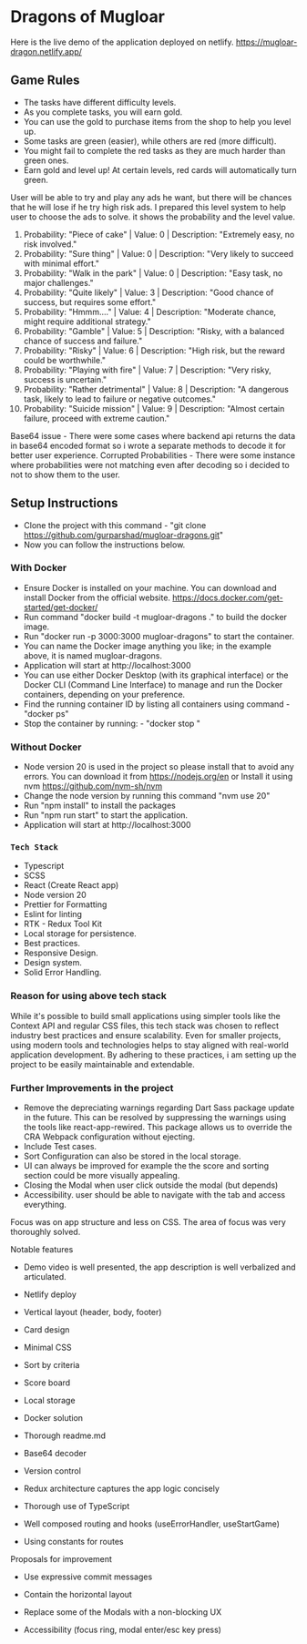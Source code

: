 # Dragons of Mugloar

Here is the live demo of the application deployed on netlify.
https://mugloar-dragon.netlify.app/

## Game Rules

- The tasks have different difficulty levels.
- As you complete tasks, you will earn gold.
- You can use the gold to purchase items from the shop to help you level up.
- Some tasks are green (easier), while others are red (more difficult).
- You might fail to complete the red tasks as they are much harder than green ones.
- Earn gold and level up! At certain levels, red cards will automatically turn green.

User will be able to try and play any ads he want, but there will be chances that he will lose if he try high risk ads. I prepared this level system to help user to choose the ads to solve. it shows the probability and the level value.

1. Probability: "Piece of cake" | Value: 0 | Description: "Extremely easy, no risk involved."
2. Probability: "Sure thing" | Value: 0 | Description: "Very likely to succeed with minimal effort."
3. Probability: "Walk in the park" | Value: 0 | Description: "Easy task, no major challenges."
4. Probability: "Quite likely" | Value: 3 | Description: "Good chance of success, but requires some effort."
5. Probability: "Hmmm...." | Value: 4 | Description: "Moderate chance, might require additional strategy."
6. Probability: "Gamble" | Value: 5 | Description: "Risky, with a balanced chance of success and failure."
7. Probability: "Risky" | Value: 6 | Description: "High risk, but the reward could be worthwhile."
8. Probability: "Playing with fire" | Value: 7 | Description: "Very risky, success is uncertain."
9. Probability: "Rather detrimental" | Value: 8 | Description: "A dangerous task, likely to lead to failure or negative outcomes."
10. Probability: "Suicide mission" | Value: 9 | Description: "Almost certain failure, proceed with extreme caution."

Base64 issue - There were some cases where backend api returns the data in base64 encoded format so i wrote a separate methods to decode it for better user experience.
Corrupted Probabilities - There were some instance where probabilities were not matching even after decoding so i decided to not to show them to the user.

## Setup Instructions

- Clone the project with this command - "git clone https://github.com/gurparshad/mugloar-dragons.git"
- Now you can follow the instructions below.

### With Docker

- Ensure Docker is installed on your machine. You can download and install Docker from the official website. https://docs.docker.com/get-started/get-docker/
- Run command "docker build -t mugloar-dragons ." to build the docker image.
- Run "docker run -p 3000:3000 mugloar-dragons" to start the container.
- You can name the Docker image anything you like; in the example above, it is named mugloar-dragons.
- Application will start at http://localhost:3000
- You can use either Docker Desktop (with its graphical interface) or the Docker CLI (Command Line Interface) to manage and run the Docker containers, depending on your preference.
- Find the running container ID by listing all containers using command - "docker ps"
- Stop the container by running: - "docker stop <container-id>"

### Without Docker

- Node version 20 is used in the project so please install that to avoid any errors. You can download it from https://nodejs.org/en or Install it using nvm https://github.com/nvm-sh/nvm
- Change the node version by running this command "nvm use 20"
- Run "npm install" to install the packages
- Run "npm run start" to start the application.
- Application will start at http://localhost:3000

### `Tech Stack`

- Typescript
- SCSS
- React (Create React app)
- Node version 20
- Prettier for Formatting
- Eslint for linting
- RTK - Redux Tool Kit
- Local storage for persistence.
- Best practices.
- Responsive Design.
- Design system.
- Solid Error Handling.

### Reason for using above tech stack

While it's possible to build small applications using simpler tools like the Context API and regular CSS files, this tech stack was chosen to reflect industry best practices and ensure scalability. Even for smaller projects, using modern tools and technologies helps to stay aligned with real-world application development. By adhering to these practices, i am setting up the project to be easily maintainable and extendable.

### Further Improvements in the project

- Remove the depreciating warnings regarding Dart Sass package update in the future. This can be resolved by suppressing the warnings using the tools like react-app-rewired. This package allows us to override the CRA Webpack configuration without ejecting.
- Include Test cases.
- Sort Configuration can also be stored in the local storage.
- UI can always be improved for example the the score and sorting section could be more visually appealing.
- Closing the Modal when user click outside the modal (but depends)
- Accessibility. user should be able to navigate with the tab and access everything.

Focus was on app structure and less on CSS. The area of focus was very thoroughly solved.

Notable features

- Demo video is well presented, the app description is well verbalized and articulated.

- Netlify deploy

- Vertical layout (header, body, footer)

- Card design

- Minimal CSS

- Sort by criteria

- Score board

- Local storage

- Docker solution

- Thorough readme.md

- Base64 decoder

- Version control

- Redux architecture captures the app logic concisely

- Thorough use of TypeScript

- Well composed routing and hooks (useErrorHandler, useStartGame)

- Using constants for routes

Proposals for improvement

- Use expressive commit messages

- Contain the horizontal layout

- Replace some of the Modals with a non-blocking UX

- Accessibility (focus ring, modal enter/esc key press)

